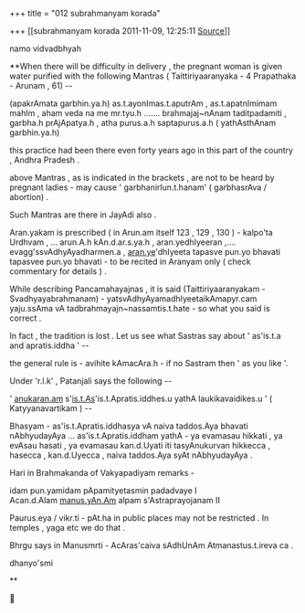 +++
title = "012 subrahmanyam korada"

+++
[[subrahmanyam korada	2011-11-09, 12:25:11 [Source](https://groups.google.com/g/bvparishat/c/lgVjtW1UAIQ)]]



namo vidvadbhyah  
  
**When there will be difficulty in delivery , the pregnant woman is given water purified with the following Mantras ( Taittiriyaaranyaka - 4 Prapathaka - Arunam , 61) --  
  
(apakrAmata garbhin.ya.h) as.t.ayonImas.t.aputrAm , as.t.apatnImimam mahIm , aham veda na me mr.tyu.h ....... brahmajaj\~nAnam taditpadamiti , garbha.h prAjApatya.h , atha purus.a.h saptapurus.a.h ( yathAsthAnam garbhin.ya.h)  
  
this practice had been there even forty years ago in this part of the country , Andhra Pradesh .  
  
above Mantras , as is indicated in the brackets , are not to be heard by pregnant ladies - may cause ' garbhanirlun.t.hanam' ( garbhasrAva / abortion) .  
  
Such Mantras are there in JayAdi also .  
  
Aran.yakam is prescribed ( in Arun.am itself 123 , 129 , 130 ) -
kalpo'ta Urdhvam , ... arun.A.h kAn.d.ar.s.ya.h , aran.yedhIyeeran ,.... evagg'ssvAdhyAyadharmen.a , [aran.ye](http://aran.ye)'dhIyeeta tapasve pun.yo bhavati tapasvee pun.yo bhavati - to be recited in Aranyam only ( check commentary for details ) .  
  
While describing Pancamahayajnas , it is said (Taittiriyaaranyakam - Svadhyayabrahmanam) - yatsvAdhyAyamadhIyeetaikAmapyr.cam yaju.ssAma
vA tadbrahmayajn\~nassamtis.t.hate - so what you said is correct .  
  
In fact , the tradition is lost . Let us see what Sastras say about ' as'is.t.a and apratis.iddha ' --  
  
the general rule is - avihite kAmacAra.h - if no Sastram then ' as you like '.  
  
Under 'r.l.k' , Patanjali says the following --  
  
' [anukaran.am](http://anukaran.am)
s'[is.t.As](http://is.t.As)'is.t.Apratis.iddhes.u yathA
laukikavaidikes.u ' ( Katyyanavartikam ) --  
  
Bhasyam - as'is.t.Apratis.iddhasya vA naiva taddos.Aya bhavati
nAbhyudayAya ... as'is.t.Apratis.iddham yathA - ya evamasau hikkati , ya evAsau hasati , ya evamasau kan.d.Uyati iti tasyAnukurvan hikkecca , hasecca , kan.d.Uyecca , naiva taddos.Aya syAt nAbhyudayAya .  
  
Hari in Brahmakanda of Vakyapadiyam remarks -  
  
idam pun.yamidam pApamityetasmin padadvaye I  
Acan.d.Alam [manus.yAn.Am](http://manus.yAn.Am) alpam s'Astraprayojanam II  
  
Paurus.eya / vikr.ti - pAt.ha in public places may not be restricted . In temples , yaga etc we do that .  
  
Bhrgu says in Manusmrti - AcAras'caiva sAdhUnAm Atmanastus.t.ireva ca .  
  
dhanyo'smi  
  
**



